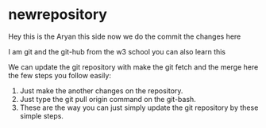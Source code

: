 # newrepository
Hey this is the Aryan this side now we do the commit the changes here 

I am git and the git-hub from the w3 school you can also learn this

We can update the git repository with make the git fetch and the merge here the few steps you follow easily: 
1. Just make the another changes on the repository.
2. Just type the git pull origin command on the git-bash.
3. These are the way you can just simply update the git repository by these simple steps.
